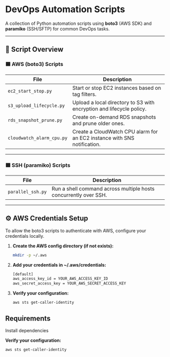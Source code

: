 # DevOps Automation Scripts

A collection of Python automation scripts using **boto3** (AWS SDK) and **paramiko** (SSH/SFTP) for common DevOps tasks.

---

## 📂 Script Overview

### 🟦 AWS (boto3) Scripts
| File | Description |
|------|--------------|
| `ec2_start_stop.py` | Start or stop EC2 instances based on tag filters. |
| `s3_upload_lifecycle.py` | Upload a local directory to S3 with encryption and lifecycle policy. |
| `rds_snapshot_prune.py` | Create on-demand RDS snapshots and prune older ones. |
| `cloudwatch_alarm_cpu.py` | Create a CloudWatch CPU alarm for an EC2 instance with SNS notification. |

---

### 🟩 SSH (paramiko) Scripts
| File | Description |
|------|--------------|
| `parallel_ssh.py` | Run a shell command across multiple hosts concurrently over SSH. |

---

## ⚙️ AWS Credentials Setup

To allow the boto3 scripts to authenticate with AWS, configure your credentials locally.

1. **Create the AWS config directory (if not exists):**
   ```bash
   mkdir -p ~/.aws
   ```

2. **Add your credentials in ~/.aws/credentials:**
   ```bash
   [default]
   aws_access_key_id = YOUR_AWS_ACCESS_KEY_ID
   aws_secret_access_key = YOUR_AWS_SECRET_ACCESS_KEY
   ```
3. **Verify your configuration:**
   ```bash
   aws sts get-caller-identity
   ```

## Requirements
  Install dependencies
  
**Verify your configuration:**
   ```bash
   aws sts get-caller-identity
   ```
